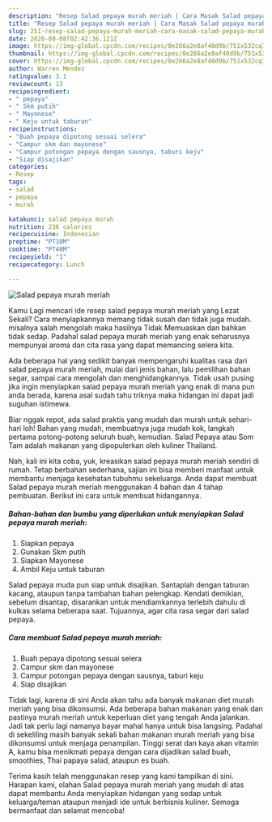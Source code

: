 ```yaml
---
description: "Resep Salad pepaya murah meriah | Cara Masak Salad pepaya murah meriah Yang Bikin Ngiler"
title: "Resep Salad pepaya murah meriah | Cara Masak Salad pepaya murah meriah Yang Bikin Ngiler"
slug: 251-resep-salad-pepaya-murah-meriah-cara-masak-salad-pepaya-murah-meriah-yang-bikin-ngiler
date: 2020-09-08T02:42:36.121Z
image: https://img-global.cpcdn.com/recipes/0e266a2e8af40d9b/751x532cq70/salad-pepaya-murah-meriah-foto-resep-utama.jpg
thumbnail: https://img-global.cpcdn.com/recipes/0e266a2e8af40d9b/751x532cq70/salad-pepaya-murah-meriah-foto-resep-utama.jpg
cover: https://img-global.cpcdn.com/recipes/0e266a2e8af40d9b/751x532cq70/salad-pepaya-murah-meriah-foto-resep-utama.jpg
author: Warren Mendez
ratingvalue: 3.1
reviewcount: 13
recipeingredient:
- " pepaya"
- " Skm putih"
- " Mayonese"
- " Keju untuk taburan"
recipeinstructions:
- "Buah pepaya dipotong sesuai selera"
- "Campur skm dan mayonese"
- "Campur potongan pepaya dengan sausnya, taburi keju"
- "Siap disajikan"
categories:
- Resep
tags:
- salad
- pepaya
- murah

katakunci: salad pepaya murah 
nutrition: 236 calories
recipecuisine: Indonesian
preptime: "PT10M"
cooktime: "PT40M"
recipeyield: "1"
recipecategory: Lunch

---
```



![Salad pepaya murah meriah](https://img-global.cpcdn.com/recipes/0e266a2e8af40d9b/751x532cq70/salad-pepaya-murah-meriah-foto-resep-utama.jpg)

Kamu Lagi mencari ide resep salad pepaya murah meriah yang Lezat Sekali? Cara menyiapkannya memang tidak susah dan tidak juga mudah. misalnya salah mengolah maka hasilnya Tidak Memuaskan dan bahkan tidak sedap. Padahal salad pepaya murah meriah yang enak seharusnya mempunyai aroma dan cita rasa yang dapat memancing selera kita.

Ada beberapa hal yang sedikit banyak mempengaruhi kualitas rasa dari salad pepaya murah meriah, mulai dari jenis bahan, lalu pemilihan bahan segar, sampai cara mengolah dan menghidangkannya. Tidak usah pusing jika ingin menyiapkan salad pepaya murah meriah yang enak di mana pun anda berada, karena asal sudah tahu triknya maka hidangan ini dapat jadi suguhan istimewa.

Biar nggak repot, ada salad praktis yang mudah dan murah untuk sehari-hari loh! Bahan yang mudah, membuatnya juga mudah kok, langkah pertama potong-potong seluruh buah, kemudian. Salad Pepaya atau Som Tam adalah makanan yang dipopulerkan oleh kuliner Thailand.


Nah, kali ini kita coba, yuk, kreasikan salad pepaya murah meriah sendiri di rumah. Tetap berbahan sederhana, sajian ini bisa memberi manfaat untuk membantu menjaga kesehatan tubuhmu sekeluarga. Anda dapat membuat Salad pepaya murah meriah menggunakan 4 bahan dan 4 tahap pembuatan. Berikut ini cara untuk membuat hidangannya.

<!--inarticleads1-->

##### Bahan-bahan dan bumbu yang diperlukan untuk menyiapkan Salad pepaya murah meriah:

1. Siapkan  pepaya
1. Gunakan  Skm putih
1. Siapkan  Mayonese
1. Ambil  Keju untuk taburan


Salad pepaya muda pun siap untuk disajikan. Santaplah dengan taburan kacang, ataupun tanpa tambahan bahan pelengkap. Kendati demikian, sebelum disantap, disarankan untuk mendiamkannya terlebih dahulu di kulkas selama beberapa saat. Tujuannya, agar cita rasa segar dari salad pepaya. 

<!--inarticleads2-->

##### Cara membuat Salad pepaya murah meriah:

1. Buah pepaya dipotong sesuai selera
1. Campur skm dan mayonese
1. Campur potongan pepaya dengan sausnya, taburi keju
1. Siap disajikan


Tidak lagi, karena di sini Anda akan tahu ada banyak makanan diet murah meriah yang bisa dikonsumsi. Ada beberapa bahan makanan yang enak dan pastinya murah meriah untuk keperluan diet yang tengah Anda jalankan. Jadi tak perlu lagi namanya bayar mahal hanya untuk bisa langsing. Padahal di sekeliling masih banyak sekali bahan makanan murah meriah yang bisa dikonsumsi untuk menjaga penampilan. Tinggi serat dan kaya akan vitamin A, kamu bisa menikmati pepaya dengan cara dijadikan salad buah, smoothies, Thai papaya salad, ataupun es buah. 

Terima kasih telah menggunakan resep yang kami tampilkan di sini. Harapan kami, olahan Salad pepaya murah meriah yang mudah di atas dapat membantu Anda menyiapkan hidangan yang sedap untuk keluarga/teman ataupun menjadi ide untuk berbisnis kuliner. Semoga bermanfaat dan selamat mencoba!
